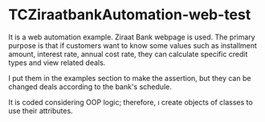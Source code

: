 # TCZiraatbankAutomation-web-test
It is a web automation example. Ziraat Bank webpage is used. The primary purpose is that if customers want to know some values such as installment amount, interest rate, annual cost rate, they can calculate specific credit types and view related deals.

I put them in the examples section to make the assertion, but they can be changed deals according to the bank's schedule.

It is coded considering OOP logic; therefore, ı create objects of classes to use their attributes.
